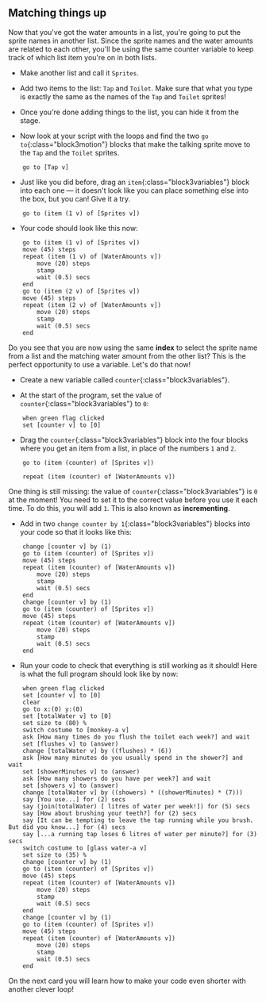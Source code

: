 ## Matching things up

Now that you've got the water amounts in a list, you're going to put the sprite names in another list. Since the sprite names and the water amounts are related to each other, you'll be using the same counter variable to keep track of which list item you're on in both lists.

+ Make another list and call it `Sprites`.

+ Add two items to the list: `Tap` and `Toilet`. Make sure that what you type is exactly the same as the names of the `Tap` and `Toilet` sprites!

+ Once you're done adding things to the list, you can hide it from the stage.

+ Now look at your script with the loops and find the two `go to`{:class="block3motion"} blocks that make the talking sprite move to the `Tap` and the `Toilet` sprites.

```blocks3
    go to [Tap v]
```

+ Just like you did before, drag an `item`{:class="block3variables"} block into each one — it doesn't look like you can place something else into the box, but you can! Give it a try.

```blocks3
    go to (item (1 v) of [Sprites v])
```

+ Your code should look like this now:

```blocks3
    go to (item (1 v) of [Sprites v])
    move (45) steps
    repeat (item (1 v) of [WaterAmounts v])
        move (20) steps
        stamp
        wait (0.5) secs
    end
    go to (item (2 v) of [Sprites v])
    move (45) steps
    repeat (item (2 v) of [WaterAmounts v])
        move (20) steps
        stamp
        wait (0.5) secs
    end
```

Do you see that you are now using the same **index** to select the sprite name from a list and the matching water amount from the other list? This is the perfect opportunity to use a variable. Let's do that now!

+ Create a new variable called `counter`{:class="block3variables"}.

+ At the start of the program, set the value of `counter`{:class="block3variables"} to `0`:

```blocks3
    when green flag clicked
    set [counter v] to [0]
```

+ Drag the `counter`{:class="block3variables"} block into the four blocks where you get an item from a list, in place of the numbers `1` and `2`.

```blocks3
    go to (item (counter) of [Sprites v])
```

```blocks3
    repeat (item (counter) of [WaterAmounts v])
```

One thing is still missing: the value of `counter`{:class="block3variables"} is `0` at the moment! You need to set it to the correct value before you use it each time. To do this, you will add `1`. This is also known as **incrementing**.

+ Add in two `change counter by 1`{:class="block3variables"} blocks into your code so that it looks like this:

```blocks3
    change [counter v] by (1)
    go to (item (counter) of [Sprites v])
    move (45) steps
    repeat (item (counter) of [WaterAmounts v])
        move (20) steps
        stamp
        wait (0.5) secs
    end
    change [counter v] by (1)
    go to (item (counter) of [Sprites v])
    move (45) steps
    repeat (item (counter) of [WaterAmounts v])
        move (20) steps
        stamp
        wait (0.5) secs
    end
```

+ Run your code to check that everything is still working as it should! Here is what the full program should look like by now:

```blocks3
    when green flag clicked
    set [counter v] to [0]
    clear
    go to x:(0) y:(0)
    set [totalWater v] to [0]
    set size to (80) %
    switch costume to [monkey-a v]
    ask [How many times do you flush the toilet each week?] and wait
    set [flushes v] to (answer)
    change [totalWater v] by ((flushes) * (6))
    ask [How many minutes do you usually spend in the shower?] and wait
    set [showerMinutes v] to (answer)
    ask [How many showers do you have per week?] and wait
    set [showers v] to (answer)
    change [totalWater v] by ((showers) * ((showerMinutes) * (7)))
    say [You use...] for (2) secs
    say (join(totalWater) [ litres of water per week!]) for (5) secs
    say [How about brushing your teeth?] for (2) secs
    say [It can be tempting to leave the tap running while you brush. But did you know...] for (4) secs
    say [...a running tap loses 6 litres of water per minute?] for (3) secs
    switch costume to [glass water-a v]
    set size to (35) %
    change [counter v] by (1)
    go to (item (counter) of [Sprites v])
    move (45) steps
    repeat (item (counter) of [WaterAmounts v])
        move (20) steps
        stamp
        wait (0.5) secs
    end
    change [counter v] by (1)
    go to (item (counter) of [Sprites v])
    move (45) steps
    repeat (item (counter) of [WaterAmounts v])
        move (20) steps
        stamp
        wait (0.5) secs
    end
```

On the next card you will learn how to make your code even shorter with another clever loop!
